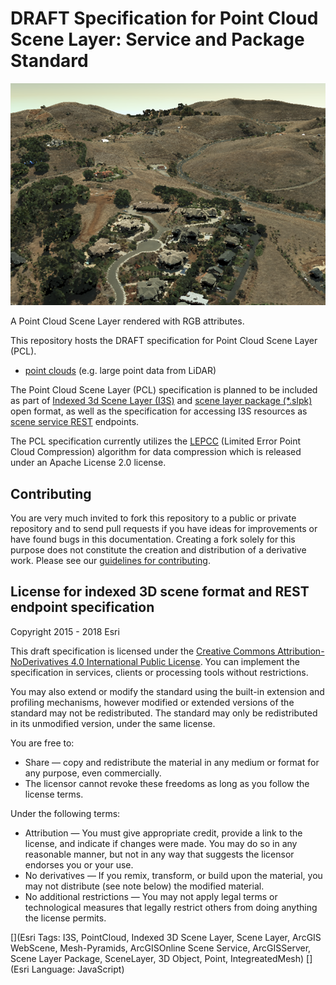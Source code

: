 DRAFT Specification for Point Cloud Scene Layer: Service and Package Standard
===============================================

![App](./pcsl.jpeg "A Point Scene Cloud Layer rendered with RGB attributes.")

 A Point Cloud Scene Layer rendered with RGB attributes.

This repository hosts the DRAFT specification for Point Cloud Scene Layer (PCL).

- [point clouds](./profiles/pointclouds/docs/documentation.md) (e.g. large point data from LiDAR)


The Point Cloud Scene Layer (PCL) specification is planned to be included as part of  [Indexed 3d Scene Layer (I3S)](./format/Indexed%203d%20Scene%20Layer%20Format%20Specification.md) and [scene layer package (\*.slpk)](./format/Indexed%203d%20Scene%20Layer%20Format%20Specification.md) open format, as well as the specification for accessing I3S resources as [scene service REST](./service/SceneService.md) endpoints.

The PCL specification currently utilizes the [LEPCC](https://github.com/esri/lepcc) (Limited Error Point Cloud Compression) algorithm for data compression which is released under an Apache License 2.0 license.

## Contributing

You are very much invited to fork this repository to a public or private repository and to send pull requests if you have ideas for improvements or have found bugs in this documentation. Creating a fork solely for this purpose
does not constitute the creation and distribution of a derivative work. Please see our [guidelines for  contributing](https://github.com/esri/contributing).

## License for indexed 3D scene format and REST endpoint specification

Copyright 2015 - 2018 Esri

This draft specification is licensed under the [Creative Commons Attribution-NoDerivatives 4.0 International Public License](https://creativecommons.org/licenses/by-nd/4.0/legalcode).
You can implement the specification in services, clients or processing tools without restrictions.

You may also extend or modify the standard using the built-in extension and profiling mechanisms, however modified or extended versions of the standard may not be redistributed. The standard may only be redistributed in its unmodified version, under the same license.

You are free to:

- Share — copy and redistribute the material in any medium or format for any purpose, even commercially.
- The licensor cannot revoke these freedoms as long as you follow the license terms.

Under the following terms:

- Attribution — You must give appropriate credit, provide a link to the license, and indicate if changes were made. You may do so in any reasonable manner, but not in any way that suggests the licensor endorses you or your use.
- No derivatives — If you remix, transform, or build upon the material, you may not distribute (see note below) the modified material.
- No additional restrictions — You may not apply legal terms or technological measures that legally restrict others from doing anything the license permits.


[](Esri Tags: I3S, PointCloud, Indexed 3D Scene Layer, Scene Layer, ArcGIS WebScene, Mesh-Pyramids, ArcGISOnline Scene Service, ArcGISServer, Scene Layer Package, SceneLayer, 3D Object, Point, IntegreatedMesh)
[](Esri Language: JavaScript)
